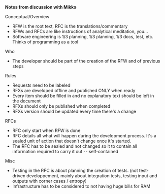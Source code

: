 **Notes from discussion with Mikko**

Conceptual/Overview
* RFW is the root text, RFC is the translations/commentary
* RFWs and RFCs are like instructions of analytical meditation, you... 
* Software engineering is 1/3 planning, 1/3 planning, 1/3 docs, test, etc. Thinks of programming as a tool

Who
* The developer should be part of the creation of the RFW and of previous steps

Rules
* Requests need to be labeled
* RFXs are developed offline and published ONLY when ready
* Every item should be filled in and no explanatory text should be left in the document
* RFXs should only be published when completed
* RFXs version should be updated every time there's a change

RFCs
* RFC only start when RFW is done
* RFC details all what will happen during the development process. It's a sealed unit of action that doesn't change once it's started.
* The RFC has to be sealed and not changed so it to contain all information required to carry it out -- self-contained

Misc
* Testing in the RFC is about planning the creation of tests. (not test-driven developpement, mainly about integration tests, testing input and outputs with corner cases / entropy)
* Infrastructure has to be considered to not having huge bills for RAM